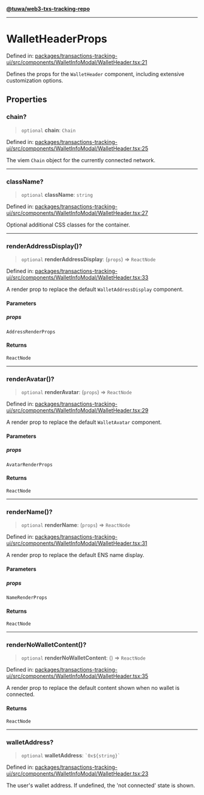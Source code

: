 [**@tuwa/web3-txs-tracking-repo**](../../../README.md)

***

# WalletHeaderProps

Defined in: [packages/transactions-tracking-ui/src/components/WalletInfoModal/WalletHeader.tsx:21](https://github.com/TuwaIO/web3-transactions-tracking/blob/c41f5708079d0be5a252ccc504a3465e6f5aafc4/packages/transactions-tracking-ui/src/components/WalletInfoModal/WalletHeader.tsx#L21)

Defines the props for the `WalletHeader` component, including extensive customization options.

## Properties

### chain?

> `optional` **chain**: `Chain`

Defined in: [packages/transactions-tracking-ui/src/components/WalletInfoModal/WalletHeader.tsx:25](https://github.com/TuwaIO/web3-transactions-tracking/blob/c41f5708079d0be5a252ccc504a3465e6f5aafc4/packages/transactions-tracking-ui/src/components/WalletInfoModal/WalletHeader.tsx#L25)

The viem `Chain` object for the currently connected network.

***

### className?

> `optional` **className**: `string`

Defined in: [packages/transactions-tracking-ui/src/components/WalletInfoModal/WalletHeader.tsx:27](https://github.com/TuwaIO/web3-transactions-tracking/blob/c41f5708079d0be5a252ccc504a3465e6f5aafc4/packages/transactions-tracking-ui/src/components/WalletInfoModal/WalletHeader.tsx#L27)

Optional additional CSS classes for the container.

***

### renderAddressDisplay()?

> `optional` **renderAddressDisplay**: (`props`) => `ReactNode`

Defined in: [packages/transactions-tracking-ui/src/components/WalletInfoModal/WalletHeader.tsx:33](https://github.com/TuwaIO/web3-transactions-tracking/blob/c41f5708079d0be5a252ccc504a3465e6f5aafc4/packages/transactions-tracking-ui/src/components/WalletInfoModal/WalletHeader.tsx#L33)

A render prop to replace the default `WalletAddressDisplay` component.

#### Parameters

##### props

`AddressRenderProps`

#### Returns

`ReactNode`

***

### renderAvatar()?

> `optional` **renderAvatar**: (`props`) => `ReactNode`

Defined in: [packages/transactions-tracking-ui/src/components/WalletInfoModal/WalletHeader.tsx:29](https://github.com/TuwaIO/web3-transactions-tracking/blob/c41f5708079d0be5a252ccc504a3465e6f5aafc4/packages/transactions-tracking-ui/src/components/WalletInfoModal/WalletHeader.tsx#L29)

A render prop to replace the default `WalletAvatar` component.

#### Parameters

##### props

`AvatarRenderProps`

#### Returns

`ReactNode`

***

### renderName()?

> `optional` **renderName**: (`props`) => `ReactNode`

Defined in: [packages/transactions-tracking-ui/src/components/WalletInfoModal/WalletHeader.tsx:31](https://github.com/TuwaIO/web3-transactions-tracking/blob/c41f5708079d0be5a252ccc504a3465e6f5aafc4/packages/transactions-tracking-ui/src/components/WalletInfoModal/WalletHeader.tsx#L31)

A render prop to replace the default ENS name display.

#### Parameters

##### props

`NameRenderProps`

#### Returns

`ReactNode`

***

### renderNoWalletContent()?

> `optional` **renderNoWalletContent**: () => `ReactNode`

Defined in: [packages/transactions-tracking-ui/src/components/WalletInfoModal/WalletHeader.tsx:35](https://github.com/TuwaIO/web3-transactions-tracking/blob/c41f5708079d0be5a252ccc504a3465e6f5aafc4/packages/transactions-tracking-ui/src/components/WalletInfoModal/WalletHeader.tsx#L35)

A render prop to replace the default content shown when no wallet is connected.

#### Returns

`ReactNode`

***

### walletAddress?

> `optional` **walletAddress**: `` `0x${string}` ``

Defined in: [packages/transactions-tracking-ui/src/components/WalletInfoModal/WalletHeader.tsx:23](https://github.com/TuwaIO/web3-transactions-tracking/blob/c41f5708079d0be5a252ccc504a3465e6f5aafc4/packages/transactions-tracking-ui/src/components/WalletInfoModal/WalletHeader.tsx#L23)

The user's wallet address. If undefined, the 'not connected' state is shown.
